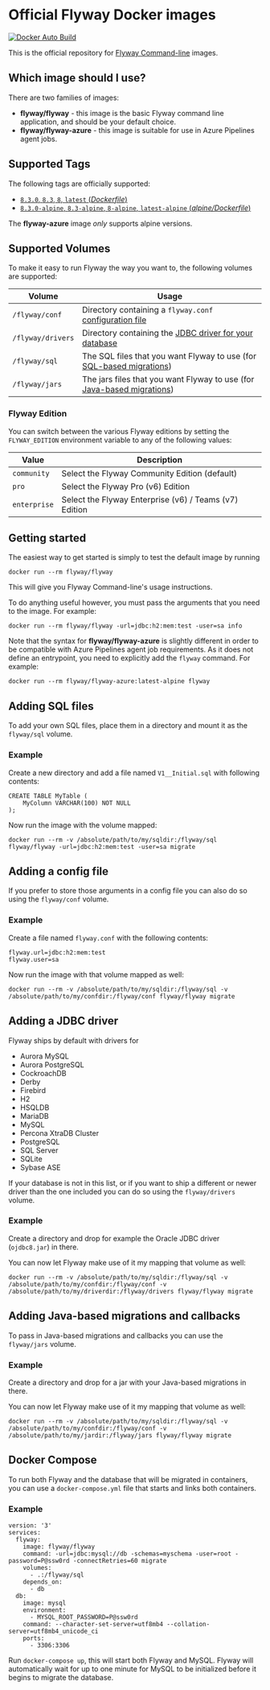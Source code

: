 # Official Flyway Docker images

[![Docker Auto Build](https://img.shields.io/docker/cloud/automated/flyway/flyway)][docker]

[docker]: https://hub.docker.com/r/flyway/flyway/
[docker]: https://hub.docker.com/r/flyway/flyway-azure/

This is the official repository for [Flyway Command-line](https://flywaydb.org/documentation/usage/commandline/) images.

## Which image should I use?

There are two families of images:

- **flyway/flyway** - this image is the basic Flyway command line application, and should be your default choice.
- **flyway/flyway-azure** - this image is suitable for use in Azure Pipelines agent jobs.

## Supported Tags

The following tags are officially supported:

-	[`8.3.0`, `8.3`, `8`, `latest` (*Dockerfile*)](https://github.com/flyway/flyway-docker/blob/master/Dockerfile)
-	[`8.3.0-alpine`, `8.3-alpine`, `8-alpine`, `latest-alpine` (*alpine/Dockerfile*)](https://github.com/flyway/flyway-docker/blob/master/alpine/Dockerfile)

The **flyway-azure** image *only* supports alpine versions.

## Supported Volumes

To make it easy to run Flyway the way you want to, the following volumes are supported:

Volume | Usage
-------|------
`/flyway/conf` | Directory containing a `flyway.conf` [configuration file](https://flywaydb.org/documentation/usage/commandline/#configuration)
`/flyway/drivers` | Directory containing the [JDBC driver for your database](https://flywaydb.org/documentation/usage/commandline/#jdbc-drivers)
`/flyway/sql` | The SQL files that you want Flyway to use (for [SQL-based migrations](https://flywaydb.org/documentation/concepts/migrations#sql-based-migrations))
`/flyway/jars` | The jars files that you want Flyway to use (for [Java-based migrations](https://flywaydb.org/documentation/concepts/migrations#java-based-migrations))

### Flyway Edition

You can switch between the various Flyway editions by setting the `FLYWAY_EDITION` environment variable to any of the following values:

Value | Description
------|------
`community` | Select the Flyway Community Edition (default)
`pro` | Select the Flyway Pro (v6) Edition
`enterprise` | Select the Flyway Enterprise (v6) / Teams (v7) Edition

## Getting started

The easiest way to get started is simply to test the default image by running

`docker run --rm flyway/flyway`

This will give you Flyway Command-line's usage instructions.

To do anything useful however, you must pass the arguments that you need to the image. For example:

`docker run --rm flyway/flyway -url=jdbc:h2:mem:test -user=sa info`

Note that the syntax for **flyway/flyway-azure** is slightly different in order to be compatible with Azure Pipelines
agent job requirements. As it does not define an entrypoint, you need to explicitly add the `flyway` command. For example:

`docker run --rm flyway/flyway-azure:latest-alpine flyway`

## Adding SQL files

To add your own SQL files, place them in a directory and mount it as the `flyway/sql` volume.

### Example

Create a new directory and add a file named `V1__Initial.sql` with following contents:

```
CREATE TABLE MyTable (
    MyColumn VARCHAR(100) NOT NULL
);

```

Now run the image with the volume mapped:

`docker run --rm -v /absolute/path/to/my/sqldir:/flyway/sql flyway/flyway -url=jdbc:h2:mem:test -user=sa migrate`

## Adding a config file

If you prefer to store those arguments in a config file you can also do so using the `flyway/conf` volume.

### Example

Create a file named `flyway.conf` with the following contents:

```
flyway.url=jdbc:h2:mem:test
flyway.user=sa
```

Now run the image with that volume mapped as well:

`docker run --rm -v /absolute/path/to/my/sqldir:/flyway/sql -v /absolute/path/to/my/confdir:/flyway/conf flyway/flyway migrate`

## Adding a JDBC driver

Flyway ships by default with drivers for

- Aurora MySQL
- Aurora PostgreSQL
- CockroachDB
- Derby
- Firebird
- H2
- HSQLDB
- MariaDB
- MySQL
- Percona XtraDB Cluster
- PostgreSQL
- SQL Server
- SQLite
- Sybase ASE

If your database is not in this list, or if you want to ship a different or newer driver than the one included you can do so using the `flyway/drivers` volume.

### Example

Create a directory and drop for example the Oracle JDBC driver (`ojdbc8.jar`) in there.

You can now let Flyway make use of it my mapping that volume as well:

`docker run --rm -v /absolute/path/to/my/sqldir:/flyway/sql -v /absolute/path/to/my/confdir:/flyway/conf -v /absolute/path/to/my/driverdir:/flyway/drivers flyway/flyway migrate`

## Adding Java-based migrations and callbacks

To pass in Java-based migrations and callbacks you can use the `flyway/jars` volume.

### Example

Create a directory and drop for a jar with your Java-based migrations in there.

You can now let Flyway make use of it my mapping that volume as well:

`docker run --rm -v /absolute/path/to/my/sqldir:/flyway/sql -v /absolute/path/to/my/confdir:/flyway/conf -v /absolute/path/to/my/jardir:/flyway/jars flyway/flyway migrate`

## Docker Compose

To run both Flyway and the database that will be migrated in containers, you can use a `docker-compose.yml` file that
starts and links both containers.

### Example

```
version: '3'
services:
  flyway:
    image: flyway/flyway
    command: -url=jdbc:mysql://db -schemas=myschema -user=root -password=P@ssw0rd -connectRetries=60 migrate
    volumes:
      - .:/flyway/sql
    depends_on:
      - db
  db:
    image: mysql
    environment:
      - MYSQL_ROOT_PASSWORD=P@ssw0rd
    command: --character-set-server=utf8mb4 --collation-server=utf8mb4_unicode_ci
    ports:
      - 3306:3306
```

Run `docker-compose up`, this will start both Flyway and MySQL. Flyway will automatically wait for up to one minute for MySQL to be initialized before it begins to migrate the database.
